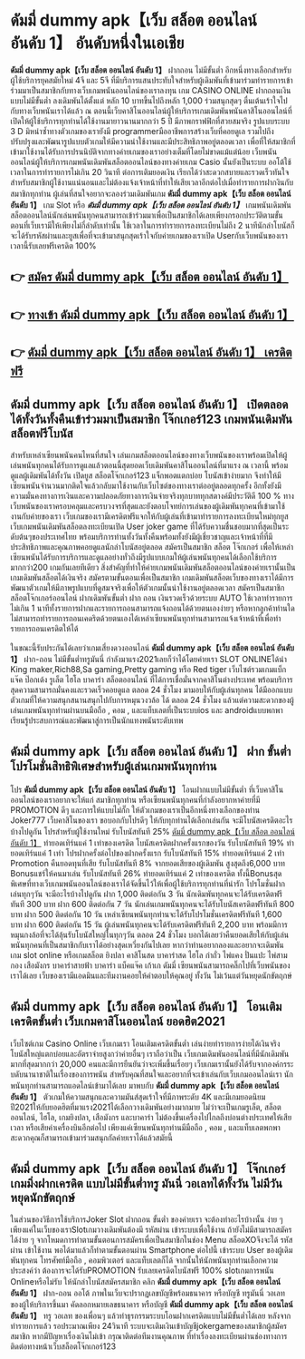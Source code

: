 # ดัมมี่ dummy apk【เว็บ สล็อต ออนไลน์ อันดับ 1】   อันดับหนึ่งในเอเชีย 

**ดัมมี่ dummy apk【เว็บ สล็อต ออนไลน์ อันดับ 1】** ฝากถอน ไม่มีขั้นต่ำ  อีกหนึ่งทางเลือกสำหรับผู้ใช้บริการยุคสมัยใหม่ 4จี และ 5จี ที่มีบริการแสนประทับใจสำหรับผู้เดิมพันที่เข้ามาร่วมทำรายการเข้าร่วมมาเป็นสมาชิกกับทางเว็บเกมพนันออนไลน์ของเราลงทุน เกม CASINO ONLINE ฝากถอนเงินแบบไม่มีขั้นต่ำ ลงเดิมพันได้ตั้งแต่ หลัก 10 บาทขึ้นไปถึงหลัก 1,000 ร่วมสนุกสุดๆ ตื่นเต้นเร้าใจไปกับทางเว็บพนันเราได้แล้ว ณ ตอนนี้เว็บคาสิโนออนไลน์ผู้ให้บริการเกมเดิมพันพนันคาสิโนออนไลน์ที่เปิดให้ผู้ใช้บริการทุกท่านได้ใช้งานมายาวนานมากกว่า 5 ปี มีภาพกราฟฟิกที่สวยสมจริง รูปแบบระบบ 3 D
มิหนำซ้ำทางตัวเกมของเรายังมี programmerมืออาชีพการสร้างเว็บที่คอยดูเล  รวมไปถึงปรับปรุงและพัฒนารูปแบบตัวเกมให้มีความน่าใช้งานและมีประสิทธิภาพอยู่ตลอดเวลา เพื่อที่ให้สมาชิกที่เข้ามาใช้งานได้รับการปรนนิบัติจากทางค่ายเกมของเราอย่างเต็มที่โดยไม่ขาดแม้แต่น้อย เว็บพนันออนไลน์ผู้ให้บริการเกมพนันเดิมพันสล็อตออนไลน์ของทางค่ายเกม Casio นั้นยังเป็นระบบ ออโต้ใช้เวลาในการทำรายการไม่เกิน 20 วินาที ต่อการเติมยอดเงิน เรียกได้ว่าสะดวกสบายและรวดเร็วทันใจสำหรับสมาชิกผู้ใช้งานแน่นอนและไม่ต้องแจ้งเจ้าหน้าที่ทำให้เสียเวลาอีกต่อไปเมื่อทำรายการฝากงินกับสมาชิกทุกท่าน
ผู้เล่นที่สนใจอยากจะลองร่วมเดิมพันเกม **ดัมมี่ dummy apk【เว็บ สล็อต ออนไลน์ อันดับ 1】** เกม Slot  หรือ ***ดัมมี่ dummy apk【เว็บ สล็อต ออนไลน์ อันดับ 1】*** เกมพนันเดิมพันสล็อตออนไลน์นักเล่นพนันทุกคนสามารถเข้าร่วมมาเพื่อเป็นสมาชิกได้เลยเพียงกรอกประวัติตามขั้นตอนที่เว็บเรามีให้เพียงไม่กี่ลำดับเท่านั้น ใช้เวลาในการทำรายการลงทะเบียนไม่ถึง 2 นาทีนักล่าโบนัสก็จะได้รับรหัสผ่านและยูสเพื่อที่จะเข้ามาสนุกสุดเร้าใจกับค่ายเกมของเราเปิด Userกับเว็บพนันของเราเวลานี้รับเลยฟรีเครดิต 100%

## 👉 [สมัคร ดัมมี่ dummy apk【เว็บ สล็อต ออนไลน์ อันดับ 1】](https://archa888.com/)
## 👉 [ทางเข้า ดัมมี่ dummy apk【เว็บ สล็อต ออนไลน์ อันดับ 1】](https://archa888.com/)
## 👉 [ดัมมี่ dummy apk【เว็บ สล็อต ออนไลน์ อันดับ 1】 เครดิตฟรี](https://archa888.com/)

## ดัมมี่ dummy apk【เว็บ สล็อต ออนไลน์ อันดับ 1】 เปิดตลอด ได้ทั้งวันทั้งคืนเข้าร่วมมาเป็นสมาชิก โจ๊กเกอร์123 เกมพนันเดิมพันสล็อตฟรีโบนัส

สำหรับเหล่าเซียนพนันคนไหนที่สนใจ เล่นเกมสล็อตออนไลน์ของทางเว็บพนันของเราพร้อมเปิดให้ผู้เล่นพนันทุกคนได้รับการดูแลแล้วตอนนี้สุดยอดเว็บเดิมพันคาสิโนออนไลน์ที่มาแรง ณ เวลานี้ พร้อมดูแลผู้เดิมพันได้ทั้งวัน เปิดยูส สล็อตโจ๊กเกอร์123 แจ็กพอตแตกบ่อย โบนัสเข้าง่ายมาก จึงทำให้มีเซียนพนันจำนวนมากติดใจแล้วกลับมาใช้งานกับเว็บไซต์ของทางเราต่ออยู่ตลอดทุกครั้ง อีกทั้งยังมีความมั่นคงทางการเงินและความปลอดภัยทางการเงินจ่ายจริงทุกบาททุกสตางค์มีประวัติดี 100 % ทางเว็บพนันของเราครอบคลุมและครบวงจรที่สุดและยังตอบโจทย์การเล่นของผู้เดิมพันทุกคนที่เข้ามาใช้งานกับค่ายของเรา
เว็บเกมของเรามีเครดิตฟรีแจกให้กับผู้เล่นที่เข้ามาทำรายการลงทะเบียนใหม่ทุกยูส เว็บเกมพนันเดิมพันสล็อตลงทะเบียนเปิด User joker game ที่ได้รับความชื่นชอบมากที่สุดเป็นระดับต้นๆของประเทศไทย พร้อมบริการท่านทั้งวันทั้งคืนพร้อมทั้งยังมีผู้เชี่ยวชาญและเจ้าหน้าที่ที่มีประสิทธิภาพและคุณภาพคอยดูแลนักล่าโบนัสอยู่ตลอด สมัครเป็นสมาชิก สล็อต โจ๊กเกอร์ เพื่อให้เหล่าเซียนพนันได้รับการบริการและดูแลอย่างทั่วถึงมีรูปแบบเกมให้ผู้เล่นพนันทุกคนได้เลือกใช้บริการมากกว่า200 เกมกันเลยทีเดียว
สิ่งสำคัญที่ทำให้ค่ายเกมพนันเดิมพันสล็อตออนไลน์ของค่ายเรานั้นเป็นเกมเดิมพันสล็อตได้เงินจริง สมัครตามขั้นตอนเพื่อเป็นสมาชิก  เกมเดิมพันสล็อตเว็บของทางเราได้มีการพัฒนาตัวเกมให้มีภาพรูปแบบที่ดูสมจจริงเพื่อให้ตัวเกมนั้นน่าใช้งานอยู่ตลอดเวลา สมัครเป็นสมาชิก สล็อตโจ๊กเกอร์ออนไลน์ ฝากเดิมพันขั้นต่ำ ฝาก ถอน เงินรวดเร็วด้วยระบบ AUTO ใช้เวลาทำรายการไม่เกิน 1 นาทีทั้งรายการฝากและรายการถอนสามารถแจ้งถอนได้ด้วยตนเองง่ายๆ หรือหากลูกค้าท่านใดไม่สามารถทำรายการถอนเคดริตด้วยตนเองได้เหล่าเซียนพนันทุกท่านสามารถแจ้งเจ้าหน้าที่เพื่อทำรายการถอนเครดิตให้ได้

ในขณะนี้รับประกันได้เลยว่าเกมเสี่ยงดวงออนไลน์ **ดัมมี่ dummy apk【เว็บ สล็อต ออนไลน์ อันดับ 1】** ฝาก-ถอน ไม่มีขั้นต่ำทรูมันนี่ กำลังมาแรง2021เลยก็ว่าได้โดยค่ายเรา SLOT ONLINEได้นำ  King maker,Rich88,Sa gaming,Pretty gaming  หรือ Red tiger เว็บไซต์รวมเกมแบ็กแจ๊ค ป๊อกเด้ง รูเล็ต ไฮโล บาคาร่า สล็อตออนไลน์ ที่ได้การเชื่อมั่นจากคาสิโนต่างประเทศ พร้อมบริการสุดความสามารถมั่นคงและรวดเร็วคอยดูแล ตลอด 24 ชั่วโมง มามอบให้กับผู้เล่นทุกคน ได้มีออกแบบตัวเกมที่ให้ความสนุกสนานสนุกไปกับการหมุนวงวล้อ ได้ ตลอด 24 ชั่วโมง แล้วแต่ความสะดวกของผู้เล่นเกมพนันทุกท่านผ่านบนมือถือ , คอม , และแท็บเลตที่เป็นระบบios และ androidแบบพกพา เรียนรู้ประสบการณ์และพัฒนาสู่การเป็นนักแทงพนันระดับเทพ

## ดัมมี่ dummy apk【เว็บ สล็อต ออนไลน์ อันดับ 1】 ฝาก ขั้นต่ำ โปรโมชั่นสิทธิพิเศษสำหรับผู้เล่นเกมพนันทุกท่าน

โปร **ดัมมี่ dummy apk【เว็บ สล็อต ออนไลน์ อันดับ 1】** โอนฝากแบบไม่มีขั้นต่ำ ที่เว็บคาสิโนออนไลน์ของเราอยากจะให้แก่  สมาชิกทุกท่าน หรือเซียนพนันทุกคนที่กำลังอยากหาค่ายที่มี  PROMOTION ดีๆ และการให้แบบไม่กั๊ก ให้ตัวเกมของเราเป็นอีกหนึ่งทางเลือกของท่าน Joker777 เว็บคาสิโนของเรา ขอบอกกับโปรดีๆ ให้กับทุกท่านได้เลือกเล่นกัน จะมีโบนัสเครดิตอะไรบ้างไปดูกัน
โปรสำหรับผู้ใช้งานใหม่ รับโบนัสทันที 25% [ดัมมี่ dummy apk【เว็บ สล็อต ออนไลน์ อันดับ 1】](https://archa888.com/) ทำยอดเทิร์นแค่ 1 เท่าของเครดิต
โบนัสเครดิตฝากครั้งแรกของวัน รับโบนัสทันที 19% ทำยอดเทิร์นแค่ 1 เท่า
โปรฝากครั้งต่อไปของฝากครั้งแรก รับโบนัสทันที 15% ทำยอดเทิร์นแค่ 2 เท่า
 Promotion คืนยอดทุนที่เสีย รับโบนัสทันที 8% จากยอดเสียของผู้เดิมพัน สูงสุดถึง6,000 บาท
Bonusแชร์ให้คนมาเล่น รับโบนัสทันที 26% ทำยอดเทิร์นแค่ 2 เท่าของเครดิต
ทั้งนี้Bonusสุดพิเศษที่ทางเว็บเกมพนันออนไลน์ของเราได้จัดขึ้นไว้ให้เพื่อผู้ใช้บริการทุกท่านที่น่ารัก โปรโมชั่นฝากเล่นทุกๆวัน จะมีอะไรบ้างไปดูกัน
ฝาก 1,000 ติดต่อกัน 3 วัน นักเดิมพันทุกคนจะได้รับเครดิตฟรีทันที 300 บาท
ฝาก 600 ติดต่อกัน 7 วัน นักเล่นเกมพนันทุกคนจะได้รับโบนัสเครดิตฟรีทันที 800 บาท
ฝาก 500 ติดต่อกัน 10 วัน เหล่าเซียนพนันทุกท่านจะได้รับโปรโมชั่นเครดิตฟรีทันที 1,600 บาท
ฝาก 600 ติดต่อกัน 15 วัน ผู้เล่นพนันทุกคนจะได้รับเครดิตฟรีทันที 2,200 บาท
พร้อมมีการหมุนกงล้อที่จะได้ลุ้นรับโบนัสใหญ่ในทุกๆวัน ตลอด 24 ชั่วโมง บอกได้เลยว่าคืนยอดเสียให้กับผู้เล่นพนันทุกคนที่เป็นสมาชิกกับเราได้อย่างสุดเหวี่ยงกันไปเลย หากว่าท่านอยากลองและอยากจะเดิมพัน เกม slot online หรือเกมสล็อต ยิงปลา คาสิโนสด บาคาร่าสด ไฮโล กำถั่ว ไพ่แคง ปั่นแปะ ไพ่สามกอง เสือมังกร บาคาร่าสายฟ้า บาคาร่า แบ็คแจ๊ค เก้าเก ดัมมี่ เซียนพนันสามารถคลิ๊กไปที่เว็บพนันของเราได้เลย เว็บของเรามีแอดมินและทีมงานคอยให้คำตอบให้คุณอยู่ ทั้งวัน ไม่เว้นแต่วันหยุดนักขัตฤกษ์

## ดัมมี่ dummy apk【เว็บ สล็อต ออนไลน์ อันดับ 1】 โอนเติมเครดิตขั้นต่ำ  เว็บเกมคาสิโนออนไลน์ ยอดฮิต2021

เว็บไซต์เกม  Casino Online เว็บเกมเรา โอนเติมเครดิตขั้นต่ำ เล่นง่ายทำรายการง่ายได้เงินจริง โบนัสใหญ่แตกบ่อยและอัตราจ่ายสูงกว่าค่ายอื่นๆ เราถือว่าเป็น เว็บเกมเดิมพันออนไลน์ที่มีนักเดิมพันมากที่สุดมากกว่า 20,000 คนและมีการยืนยันว่าจะเพิ่มขึ้นเรื่อยๆ เว็บเกมเรานั้นยังได้รับจากองค์กรระบดับนานาชาติในเรื่องของการพนัน สำหรับคุณที่สนใจและอยากที่จะเข้าเล่นกับเว็บเกมออนไลน์เรา นักพนันทุกท่านสามารถแอดไลน์เข้ามาได้เลย
	มาพบกับ **ดัมมี่ dummy apk【เว็บ สล็อต ออนไลน์ อันดับ 1】** ตัวเกมให้ความสนุกและความมันส์สุดเร้าใจที่มีภาพระดับ 4K และมีเกมยอดนิยมปี2021ให้กับยอดฮิตที่มาแรง2021ได้เลือกวางเดิมพันอย่างมากมาย  ไม่ว่าจะเป็นเกมรูเล็ต, สล็อตออนไลน์, ไฮโล, เกมยิงปลา, เสือมังกร และบาคาร่า ไม่ต้องขึ้นเครื่องไปไกลถึงบ่อนต่างประเทศให้เสียเวลา หรือเสียค่าเครื่องบินอีกต่อไป เพียงแค่เซียนพนันทุกท่านมีมือถือ , คอม , และแท็บเลตพกพาสะดวกคุณก็สามารถเข้ามาร่วมสนุกกัลค่ายเราได้แล้วสมัยนี้

## ดัมมี่ dummy apk【เว็บ สล็อต ออนไลน์ อันดับ 1】 โจ๊กเกอร์เกมมิ่งฝากเครดิต แบบไม่มีขั้นต่ำทรู มันนี่ วอเลทได้ทั้งวัน ไม่มีวันหยุดนักขัตฤกษ์

ในส่วนของวิธีการใช้บริการJoker Slot ฝากถอน ขั้นต่ำ ของค่ายเรา จะต้องทำอะไรบ้างนั้น ง่าย ๆ เพียงแค่ในเว็บของเราSlotเกมวางเดิมพันต้องมี รหัสผ่าน เข้าระบบเพื่อใช้งาน ถ้ายังไม่มีสามารถสมัครได้ง่าย ๆ จากโหมดการทำตามขั้นตอนการสมัครเพื่อเป็นสมาชิกในช่อง Menu สล็อตXOจึงจะได้ รหัสผ่าน เข้าใช้งาน พอได้มาแล้วก็ทำตามขั้นตอนผ่าน Smartphone ต่อไปนี้
เข้าระบบ User  ของผู้เดิมพันทุกคน โทรศัพท์มือถือ , คอมพิวเตอร์ และแท็บเลตก็ได้
จากนั้นให้นักพนันทุกท่านเลือกความประสงค์ว่า ต้องการจะได้รับPROMOTION รับเลยเครดิตโบนัสฟรี 100% slotเกมการพนัน Onlineหรือไม่รับ
ให้นักล่าโบนัสสมัครสมาชิก คลิก **ดัมมี่ dummy apk【เว็บ สล็อต ออนไลน์ อันดับ 1】** ฝาก-ถอน ออโต้ ภาพในเว็บจะปรากฏเลขบัญชีพร้อมธนาคาร หรือบัญชี ทรูมันนี่ วอเลท ของผู้ให้บริการขึ้นมา
คัดลอกหมายเลขธนาคาร หรือบัญชี **ดัมมี่ dummy apk【เว็บ สล็อต ออนไลน์ อันดับ 1】** ทรู วอเลท ของเพื่อนๆ แล้วทำธุรกรรมระบบโอนฝากเครดิตแบบไม่มีขั้นต่ำได้เลย
หลังจากทำรายการแล้ว รอประมาณเพียง 24วินาที ระบบจะเติมเงินเข้าบัญชีjokergameของสมาชิกผู้สมัครสมาชิก
หากมีปัญหาเรื่องเงินไม่เข้า กรุณาติดต่อทีมงานคุณภาพ ที่ทำเรื่องลงทะเบียนผ่านช่องทางการติดต่อทางหน้าเว็บสล็อตโจ๊กเกอร์123


